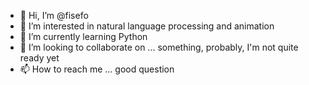 - 👋 Hi, I’m @fisefo
- 👀 I’m interested in natural language processing and animation
- 🌱 I’m currently learning Python
- 💞️ I’m looking to collaborate on ... something, probably, I'm not quite ready yet
- 📫 How to reach me ... good question

<!---
fisefo/fisefo is a ✨ special ✨ repository because its `README.md` (this file) appears on your GitHub profile.
You can click the Preview link to take a look at your changes.
--->
